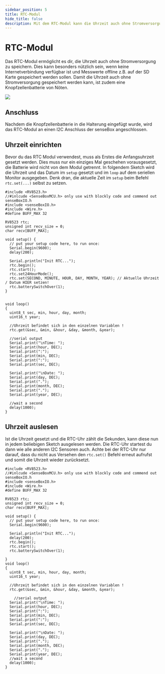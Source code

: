 ```yaml
---
sidebar_position: 5
title: RTC-Modul
hide_title: false
description: Mit dem RTC-Modul kann die Uhrzeit auch ohne Stromversorgung gespeichert werden.
---
```

# RTC-Modul

Das RTC-Modul ermöglicht es dir, die Uhrzeit auch ohne Stromversorgung zu speichern. Dies kann besonders nützlich sein, wenn keine Internetverbindung verfügbar ist und Messwerte offline z.B. auf der SD Karte gespeichert werden sollen. Damit die Uhrzeit auch ohne Stromversorgung gespeichert werden kann, ist zudem eine Knopfzellenbatterie von Nöten.


![](/img/hardware-bilder/rtc/rtc.png)


## Anschluss

Nachdem die Knopfzellenbatterie in die Halterung eingefügt wurde, wird das RTC-Modul an einen I2C Anschluss der senseBox angeschlossen.


## Uhrzeit einrichten

Bevor du das RTC Modul verwendest, muss als Erstes die Anfangsuhrzeit gesetzt werden. Dies muss nur ein einziges Mal geschehen vorausgesetzt, die Batterie wird nicht von dem Modul getrennt. In folgendem Sketch wird die Uhrzeit und das Datum im `setup` gesetzt und im `loop` auf dem seriellen Monitor ausgegeben.
Denk dran, die aktuelle Zeit im `setup` beim Befehl `rtc.set(...)` selbst zu setzen.

```arduino
#include <RV8523.h>
//#inlcude <SenseBoxMCU.h> only use with blockly code and commend out senseBoxIO.h
#include <senseBoxIO.h>
#include <Wire.h>
#define BUFF_MAX 32

RV8523 rtc;
unsigned int recv_size = 0;
char recv[BUFF_MAX];

void setup() {
  // put your setup code here, to run once:
  Serial.begin(9600);
  delay(200);

  Serial.println("Init RTC...");
  rtc.begin();
  rtc.start();
  rtc.set24HourMode();
  rtc.set(SECOND, MINUTE, HOUR, DAY, MONTH, YEAR); // Aktuelle Uhrzeit / Datum HIER setzen!
  rtc.batterySwitchOver(1);
}


void loop()
{
  uint8_t sec, min, hour, day, month;
  uint16_t year;

  //Uhrzeit befindet sich in den einzelnen Variablen !
  rtc.get(&sec, &min, &hour, &day, &month, &year);

  //serial output
  Serial.print("\nTime: ");
  Serial.print(hour, DEC);
  Serial.print(":");
  Serial.print(min, DEC);
  Serial.print(":");
  Serial.print(sec, DEC);

  Serial.print("\nDate: ");
  Serial.print(day, DEC);
  Serial.print(".");
  Serial.print(month, DEC);
  Serial.print(".");
  Serial.print(year, DEC);

  //wait a second
  delay(1000);
}
```

## Uhrzeit auslesen

Ist die Uhrzeit gesetzt und die RTC-Uhr zählt die Sekunden, kann diese nun in jedem beliebigen Sketch ausgelesen werden. Die RTC-Uhr startest du dann wie alle anderen I2C Sensoren auch. Achte bei der RTC-Uhr nur darauf, dass du nicht aus Versehen den `rtc.set()` Befehl erneut aufrufst und somit die Uhrzeit wieder zurücksetzt.

```arduino
#include <RV8523.h>
//#inlcude <SenseBoxMCU.h> only use with blockly code and commend out senseBoxIO.h
#include <senseBoxIO.h>
#include <Wire.h>
#define BUFF_MAX 32

RV8523 rtc;
unsigned int recv_size = 0;
char recv[BUFF_MAX];

void setup() {
  // put your setup code here, to run once:
  Serial.begin(9600);

  Serial.println("Init RTC...");
  delay(200);
  rtc.begin();
  rtc.start();
  rtc.batterySwitchOver(1);

}
void loop()
{
  uint8_t sec, min, hour, day, month;
  uint16_t year;

  //Uhrzeit befindet sich in den einzelnen Variablen !
  rtc.get(&sec, &min, &hour, &day, &month, &year);

    //serial output
  Serial.print("\nTime: ");
  Serial.print(hour, DEC);
  Serial.print(":");
  Serial.print(min, DEC);
  Serial.print(":");
  Serial.print(sec, DEC);

  Serial.print("\nDate: ");
  Serial.print(day, DEC);
  Serial.print(".");
  Serial.print(month, DEC);
  Serial.print(".");
  Serial.print(year, DEC);
  //wait a second
  delay(1000);
}
```
